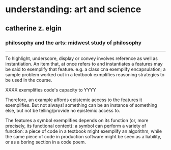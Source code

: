 # understanding: art and science

## catherine z. elgin

### philosophy and the arts: midwest study of philosophy

---

To highlight, underscore, display or convey involves reference as well as instantiation. An item that, at once refers to and instantiates a features may be said to exemplify that feature. e.g. a class cna exemplify encapsulation; a sample problem worked out in a textbook exmplifies reasoning strategies to be used in the course.

XXXX exemplifies code's capacity to YYYY

Therefore, an example affords epistemic access to the features it exemplifies. But not always! something can be an instance of something else, but not be telling/provide no epistemic access to.

The features a symbol exemplifies depends on its function (or, more precisely, its functional context): a symbol can perform a variety of function: a piece of code in a textbook might exemplify an algorithm, while the same piece of code in production software might be seen as a liability, or as a boring section in a code poem.